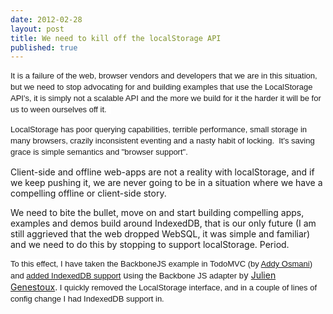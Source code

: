 ```yaml
--- 
date: 2012-02-28
layout: post
title: We need to kill off the localStorage API
published: true
---
```

<div><span style="font-family: Arial,sans-serif; font-size: 13px; line-height: 18px; background-color: rgb(255,255,255);">It is a failure of the web, browser vendors and developers that we are in this situation, but w</span><span style="background-color: rgb(255,255,255); font-family: Arial,sans-serif; font-size: 13px; line-height: 18px;">e need to stop advocating for and building examples that use the LocalStorage API&#39;s, it is simply not a scalable API and the more we build for it the harder it will be for us to ween ourselves off it.  </span></div> <p /><div><span style="background-color: rgb(255,255,255); font-family: Arial,sans-serif; font-size: 13px; line-height: 18px;">LocalStorage has poor querying capabilities, terrible performance, small storage in many browsers, crazily inconsistent eventing and a nasty habit of locking.  It&#39;s saving grace is simple semantics and &quot;browser support&quot;.</span></div> <p /><div>Client-side and offline web-apps are not a reality with localStorage, and if we keep pushing it, we are never going to be in a situation where we have a compelling offline or client-side story.</div><p /><div>We need to bite the bullet, move on and start building compelling apps, examples and demos build around IndexedDB, that is our only future (I am still aggrieved that the web dropped WebSQL, it was simple and familiar) and we need to do this by stopping to support localStorage. Period.<p /> <div><span style="font-family: Arial,sans-serif; font-size: 13px; line-height: 18px; background-color: rgb(255,255,255);">To this effect, I have taken the BackboneJS example in TodoMVC (﻿by <a href="https://github.com/addyosmani/todomvc">Addy Osmani</a></span><span style="font-family: Arial,sans-serif; font-size: 13px; line-height: 18px; background-color: rgb(255,255,255);">) and <a href="https://github.com/PaulKinlan/todomvc/commit/39205e06c4553ceb0c455fbf7d1c69a801c281bb">added IndexedDB support</a></span><span style="line-height: 18px;"> u</span><span style="font-family: Arial,sans-serif; font-size: 13px; line-height: 18px; background-color: rgb(255,255,255);">sing the Backbone JS adapter b</span>y <a href="https://github.com/superfeedr/indexeddb-backbonejs-adapter">Julien Genestoux</a>.<span style="font-family: Arial,sans-serif; font-size: 13px; line-height: 18px; background-color: rgb(255,255,255);"> I quickly removed the LocalStorage interface, and in a couple of lines of config change I had IndexedDB support in.</span></div> </div>
